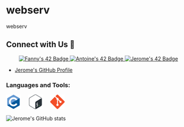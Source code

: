 # webserv
webserv

## Connect with Us 🤝

<p align="center">
  <a href="https://profile.intra.42.fr/users/fsalomon">
    <img src="https://badge.mediaplus.ma/greenbinary/fsalomon?1337Badge=off&UM6P=off" alt="Fanny's 42 Badge" />
  </a>
  <a href="https://profile.intra.42.fr/users/anastruc">
    <img src="https://badge.mediaplus.ma/greenbinary/anastruc?1337Badge=off&UM6P=off" alt="Antoine's 42 Badge" />
  </a>
  <a href="https://profile.intra.42.fr/users/jeportie">
    <img src="https://badge.mediaplus.ma/greenbinary/jeportie?1337Badge=off&UM6P=off" alt="Jerome's 42 Badge" />
  </a>
</p>


- [Jerome's GitHub Profile](https://github.com/jeportie)

### Languages and Tools:

<p align="left">
  <img src="https://github.com/devicons/devicon/blob/master/icons/c/c-original.svg" height="40" alt="Cpp" />
  <img width="12" />
  <img src="https://github.com/devicons/devicon/blob/master/icons/bash/bash-original.svg" height="40" alt="Bash" />
  <img width="12" />
  <img src="https://github.com/devicons/devicon/blob/master/icons/git/git-original.svg" height="40" alt="Git" />
  <img width="12" />
</p>

<div>
  <img height="150" src="https://github-readme-stats.vercel.app/api?username=jeportie&show_icons=true&theme=default" alt="Jerome's GitHub stats" />
</div>
